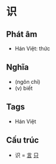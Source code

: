 # 识

## Phát âm
* Hán Việt: thức

## Nghĩa
* (ngôn chỉ)
* (v) biết

## Tags
* Hán Việt

## Cấu trúc
* 识 = [言](言.md) [只](只.md)

<script>window.HANZI_FIELD='识';</script>